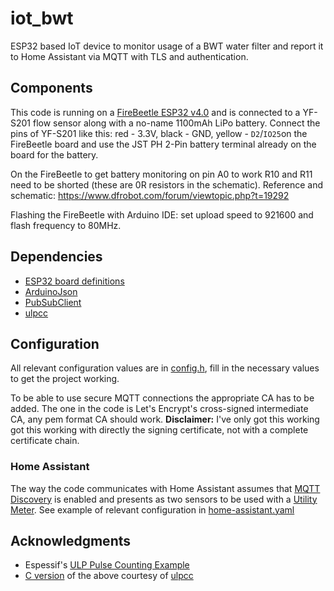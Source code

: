 # iot_bwt

ESP32 based IoT device to monitor usage of a BWT water filter and report it to Home Assistant via MQTT with TLS and authentication.

## Components

This code is running on a [FireBeetle ESP32 v4.0](https://www.dfrobot.com/product-1590.html) and is connected to a YF-S201 flow sensor along with a no-name 1100mAh LiPo battery. Connect the pins of YF-S201 like this: red - 3.3V, black - GND, yellow - `D2`/`IO25`on the FireBeetle board and use the JST PH 2-Pin battery terminal already on the board for the battery.

On the FireBeetle to get battery monitoring on pin A0 to work R10 and R11 need to be shorted (these are 0R resistors in the schematic). Reference and schematic: https://www.dfrobot.com/forum/viewtopic.php?t=19292

Flashing the FireBeetle with Arduino IDE: set upload speed to 921600 and flash frequency to 80MHz.

## Dependencies

* [ESP32 board definitions](https://github.com/espressif/arduino-esp32/blob/master/docs/arduino-ide/boards_manager.md)
* [ArduinoJson](https://arduinojson.org/)
* [PubSubClient](https://github.com/knolleary/pubsubclient/)
* [ulpcc](https://github.com/jasonful/lcc)

## Configuration

All relevant configuration values are in [config.h](config.h), fill in the necessary values to get the project working.

To be able to use secure MQTT connections the appropriate CA has to be added. The one in the code is Let's Encrypt's cross-signed intermediate CA, any pem format CA should work.
**Disclaimer:** I've only got this working got this working with directly the signing certificate, not with a complete certificate chain.

### Home Assistant

The way the code communicates with Home Assistant assumes that [MQTT Discovery](https://www.home-assistant.io/docs/mqtt/discovery/) is enabled and presents as two sensors to be used with a [Utility Meter](https://www.home-assistant.io/integrations/utility_meter/). See example of relevant configuration in [home-assistant.yaml](home-assistant.yaml)

## Acknowledgments

* Espessif's [ULP Pulse Counting Example](https://github.com/espressif/esp-idf/tree/master/examples/system/ulp)
* [C version](https://github.com/jasonful/lcc/blob/master/ulpcc/examples/pulse_cnt.c) of the above courtesy of [ulpcc](https://github.com/jasonful/lcc)
